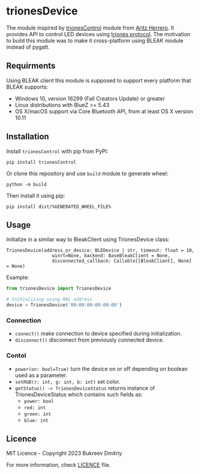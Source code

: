 # trionesDevice

The module inspired by [trionesControl](https://github.com/Aritzherrero4/python-trionesControl) module from [Aritz Herrero](https://github.com/Aritzherrero4). 
It provides API to control LED devices using [triones protocol](https://github.com/madhead/saberlight/blob/master/protocols/Triones/protocol.md).
The motivation to build this module was to make it cross-platform using BLEAK module instead of pygatt.

## Requirments
Using BLEAK client this module is supposed to support every platform that BLEAK supports:
+ Windows 10, version 16299 (Fall Creators Update) or greater
+ Linux distributions with BlueZ >= 5.43
+ OS X/macOS support via Core Bluetooth API, from at least OS X version 10.11

## Installation
Install `trionesControl` with pip from PyPI:
```
pip install trionesControl
```
Or clone this repository and use `build` module to generate wheel:
```
python -m build
```
Then install it using pip:
```shell
pip install dist/%GENERATED_WHEEL_FILE%
```

## Usage

Initialize in a similar way to BleakClient using TrionesDevice class:
```
TrionesDevice(address_or_device: BLEDevice | str, timeout: float = 10,
                 winrt=None, backend: BaseBleakClient = None,
                 disconnected_callback: Callable[[BleakClient], None] = None)
```

Example:

```python
from trionesDevice import TrionesDevice

# Initializing using MAC address
device = TrionesDevice('00:00:00:00:00:00')
```

### Connection
+ `connect()` make connection to device specified during initialization.
+ `disconnect()` disconnect from previously connected device.

### Contol
+ `power(on: bool=True)` turn the device on or off depending on boolean used as a parameter.
+ `setRGB(r: int, g: int, b: int)` set color.
+ `getStatus() -> TrionesDeviceStatus` returns instance of TrionesDeviceStatus which contains such fields as:
  + `power: bool`
  + `red: int`
  + `green: int`
  + `blue: int`

## Licence
MIT Licence - Copyright 2023 Bukreev Dmitriy

For more information, check [LICENCE](https://github.com/DmitriyBukreev/trionesDevice/blob/main/LICENSE) file.